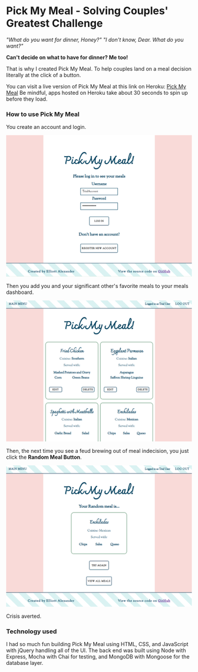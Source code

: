 # Pick My Meal - Solving Couples' Greatest Challenge

*"What do you want for dinner, Honey?"*
*"I don't know, Dear. What do you want?"*

**Can't decide on what to have for dinner? Me too!**

That is why I created Pick My Meal. To help couples land on a meal decision literally at the click of a button.

You can visit a live version of Pick My Meal at this link on Heroku: [Pick My Meal](https://mysterious-wave-24792.herokuapp.com/)
Be mindful, apps hosted on Heroku take about 30 seconds to spin up before they load.

### How to use Pick My Meal

You create an account and login.

![Pick My Meal Log In Screen](images/pickmymeal-login.png)

Then you add you and your significant other's favorite meals to your meals dashboard.

![Pick My Meal Meals screen](images/pickmymeal-meals.png)

Then, the next time you see a feud brewing out of meal indecision, you just click the **Random Meal Button**.

![Pick My Meal Random Meal screen](images/pickmymeal-random.png)

Crisis averted.

### Technology used

I had so much fun building Pick My Meal using HTML, CSS, and JavaScript with jQuery handling all of the UI. The back end was built using Node with Express, Mocha with Chai for testing, and MongoDB with Mongoose for the database layer. 
